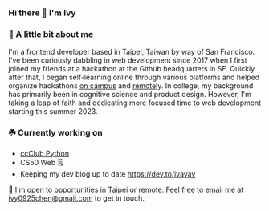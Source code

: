 ### Hi there 👋 I'm Ivy 

### 🌼 A little bit about me 

I'm a frontend developer based in Taipei, Taiwan by way of San Francisco. I've been curiously dabbling in web development since 2017 when I first joined my friends at a hackathon at the Github headquarters in SF. Quickly after that, I began self-learning online through various platforms and helped organize hackathons [on campus](https://2020.cruzhacks.com/) and [remotely](https://www.sospectra.com/). In college, my background has primarily been in cognitive science and product design. However, I'm taking a leap of faith and dedicating more focused time to web development starting this summer 2023. 


### ☘️ Currently working on
- [ccClub Python](https://www.ccclub.io/)
- CS50 Web 🗒️
- Keeping my dev blog up to date <https://dev.to/ivavay>


🌱 I'm open to opportunities in Taipei or remote. Feel free to email me at ivy0925chen@gmail.com to get in touch.


